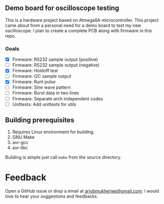 ## Demo board for oscilloscope testing

This is a hardware project based on Atmega8A microcontroller. This project came about from a
personal need for a demo board to test my new oscilloscope. I plan to create a complete PCB
along with firmware in this repo.

### Goals

- [X] Firmware: RS232 sample output (positive)
- [ ] Firmware: RS232 sample output (negative)
- [X] Firmware: Holdoff test
- [ ] Firmware: I2C sample output
- [X] Firmware: Runt pulse
- [ ] Firmware: Sine wave pattern
- [ ] Firmware: Burst data in two lines
- [ ] Firmware: Separate arch independent codes
- [ ] Unittests: Add unittests for utils

## Building prerequisites

1. Requires Linux environment for building.
2. GNU Make
3. avr-gcc
4. avr-libc

Building is simple just call `make` from the source directory.

# Feedback

Open a GitHub issue or drop a email at arjobmukherjee@gmail.com. I would love to hear your
suggestions and feedbacks.
